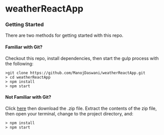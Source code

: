 # weatherReactApp

### Getting Started

There are two methods for getting started with this repo.

#### Familiar with Git?
Checkout this repo, install dependencies, then start the gulp process with the following:

```
>git clone https://github.com/ManojDaswani/weatherReactApp.git
> cd weatherReactApp
> npm install
> npm start
```

#### Not Familiar with Git?
Click [here](https://github.com/ManojDaswani/weatherReactApp) then download the .zip file.  Extract the contents of the zip file, then open your terminal, change to the project directory, and:

```
> npm install
> npm start
```
